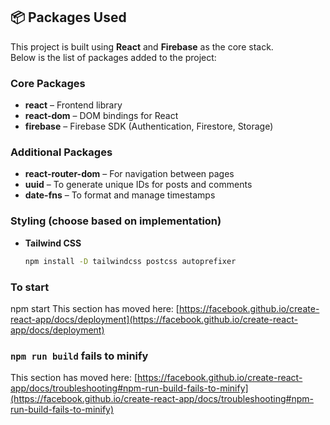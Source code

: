 ## 📦 Packages Used

This project is built using **React** and **Firebase** as the core stack.  
Below is the list of packages added to the project:

### Core Packages
- **react** – Frontend library  
- **react-dom** – DOM bindings for React  
- **firebase** – Firebase SDK (Authentication, Firestore, Storage)

### Additional Packages
- **react-router-dom** – For navigation between pages  
- **uuid** – To generate unique IDs for posts and comments  
- **date-fns** – To format and manage timestamps

### Styling (choose based on implementation)
- **Tailwind CSS**  
  ```bash
  npm install -D tailwindcss postcss autoprefixer
### To start 
npm start
This section has moved here: [https://facebook.github.io/create-react-app/docs/deployment](https://facebook.github.io/create-react-app/docs/deployment)

### `npm run build` fails to minify

This section has moved here: [https://facebook.github.io/create-react-app/docs/troubleshooting#npm-run-build-fails-to-minify](https://facebook.github.io/create-react-app/docs/troubleshooting#npm-run-build-fails-to-minify)

